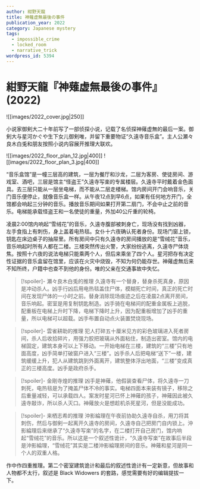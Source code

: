 ```yaml
---
author: 紺野天龍
title: 神薙虚無最後の事件
publication_year: 2022
category: Japanese mystery
tags:
  - impossible_crime
  - locked_room
  - narrative_trick
wordpress_id: 5394
---
```


# 紺野天龍『神薙虚無最後の事件』(2022)

![[images/2022_cover.jpg|250]]

小说家御剣大二十年前写了一部侦探小说，记载了名侦探神薙虚無的最后一案。御剣大与星河かぐや生下女儿御剣唯，并留下重要物证“久遠寺音乐盒”。主人公瀬々良木白兎和朋友按照小说内容展开推理大联欢。

![[images/2022_floor_plan_12.jpg|400]]
![[images/2022_floor_plan_3.jpg|400]]

“音乐盒馆”是一幢三层高的建筑，一层为餐厅和沙龙，二层为客房、使徒房间、游戏室、酒吧，三层是馆主“怪盗王”久遠寺写楽的专属楼层。久遠寺平时戴着金色面具。去三层只能从一层坐电梯，而不能从二层走楼梯。馆内房间开门会响音乐，关门音乐便停止，就像音乐盒一样。从午夜12点到早6点，如果有任何地方开门，全馆都会响起三分钟的音乐。播放音乐期间如果打开第二扇门，不会中止之前的音乐。电梯能承载怪盗王和一名使徒的重量，外加40公斤重的轮椅。

凌晨2:00馆内响起“雪绒花”的音乐，久遠寺腹部被刺身亡，现场没有找到凶器，左手食指上有刺伤，身上盖着电热毯。女仆十六夜确认死者身份。现场门窗上锁，钥匙在床边桌子的抽屉里。所有房间中只有久遠寺的房间播放的是“雪绒花”音乐，音乐响起时所有人都在二楼。三楼突然传出火警，大家纷纷逃离，久遠寺尸体烧焦。按照十六夜的说法电梯只能乘两个人，但后来乘坐了四个人。星河把存有决定性证据的音乐盒留在馆里，应该在火灾中烧毁，不知为何仍能存世。神薙虚無后来不知所终，户籍中也查不到他的身份。唯的父亲在交通事故中失忆。

> [!spoiler]- 瀬々良木白兎的推理
> 久遠寺有一个替身，替身杀死真身，原因是冲动杀人。凶手行凶后用电热毯盖住尸体，模糊死亡时间，真正的死亡时间在发现尸体的一小时之前。替身消除现场痕迹之后在凌晨2点离开房间，音乐响起。密室是用复制钥匙制造。凶手骑在电梯间的配重金属板上逃脱，配重板在电梯上升时下降，电梯下降时上升，因为配重板增加了凶手的重量，所以电梯可以超载。凶手布置自动点火装置焚烧现场。

> [!spoiler]- 雲雀耕助的推理
> 犯人打碎五十厘米见方的彩色玻璃进入死者房间，杀人后收拾碎片，用强力胶把玻璃从外面粘住，制造出密室。馆内的电梯固定，建筑本身可以上下移动。一开始电梯在三楼，建筑的“三楼”只有地面高度，凶手简单打破窗户进入“三楼”。凶手杀人后把电梯“送下”一楼，建筑缓缓上升，犯人从建筑跳到外面离开，建筑整体浮出地面，“三楼”变成真正的三楼高度。凶手是政府杀手。

> [!spoiler]- 金剛寺煌的推理
> 凶手是神薙，他假装查看尸体，将久遠寺一刀刺死，电热毯是为了掩盖尸体不冷的事实。电梯四面本来装有镜子，移除之后重量减轻，可以承载四人。案发时星河已怀上神薙的孩子，神薙因此被久遠寺敲诈，所以杀人灭口。神薙放火是想趁机杀死星河，但是没能成功。

> [!spoiler]- 来栖志希的推理
> 沖影綸理在午夜前协助久遠寺自杀，用刀将其刺伤，然后与御剣一起离开久遠寺的房间，久遠寺自己把房门自内锁上。沖影綸理后来继承了“久遠寺写楽”的名字，在二楼打开自己房门，馆内响起“雪绒花”的音乐。所以这是一个叙述性诡计，“久遠寺写楽”在故事后半段是沖影綸理，“雪绒花”其实是二楼沖影綸理房间的音乐。神薙和星河是同一个人的双重人格。

作中作四重推理。第二个密室建筑诡计和最后的叙述性诡计有一定新意，但故事和人物都不太行，叙述是 Black Widowers 的套路，感觉需要有好的编辑提拔一下。